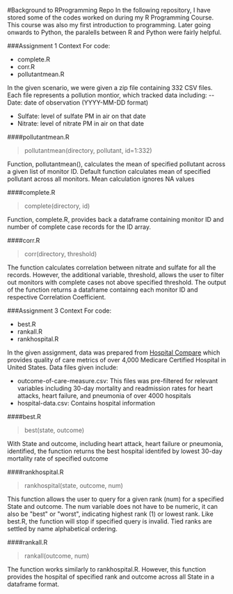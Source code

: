 #Background to RProgramming Repo
In the following repository, I have stored some of the codes worked on during my R Programming Course.
This course was also my first introduction to programming. Later going onwards to Python, the paralells between R and Python were fairly helpful.

###Assignment 1 Context
For code:
- complete.R
- corr.R
- pollutantmean.R

In the given scenario, we were given a zip file containing 332 CSV files. Each file represents a pollution montior, which tracked data including:
-- Date: date of observation (YYYY-MM-DD format)
- Sulfate: level of sulfate PM in air on that date
- Nitrate: level of nitrate PM in air on that date

####pollutantmean.R
> pollutantmean(directory, pollutant, id=1:332)

Function, pollutantmean(), calculates the mean of specified pollutant across a given list of monitor ID.
Default function calculates mean of specified pollutant across all monitors.
Mean calculation ignores NA values

####complete.R
> complete(directory, id)

Function, complete.R, provides back a dataframe containing monitor ID and number of complete case records for the ID array.

####corr.R
> corr(directory, threshold)

The function calculates correlation between nitrate and sulfate for all the records. 
However, the additional variable, threshold, allows the user to filter out monitors with complete cases not above specified threshold.
The output of the function returns a dataframe containng each monitor ID and respective Correlation Coefficient.

###Assignment 3 Context
For code:
- best.R
- rankall.R
- rankhospital.R

In the given assignment, data was prepared from [Hospital Compare](http://hospitalcompare.hhs.gov) which provides quality of care metrics of over 4,000 Medicare Certified Hospital in United States. 
Data files given include:
- outcome-of-care-measure.csv: This files was pre-filtered for relevant variables including 30-day mortality and readmission rates for heart attacks, heart failure, and pneumonia of over 4000 hospitals
- hospital-data.csv: Contains hospital information

####best.R
> best(state, outcome)

With State and outcome, including heart attack, heart failure or pneumonia, identified, the function returns the best hospital identifed by lowest 30-day mortality rate of specified outcome

####rankhospital.R 
> rankhospital(state, outcome, num)

This function allows the user to query for a given rank (num) for a specified State and outcome.
The num variable does not have to be numeric, it can also be "best" or "worst", indicating highest rank (1) or lowest rank.
Like best.R, the function will stop if specified query is invalid.
Tied ranks are settled by name alphabetical ordering.

####rankall.R	
> rankall(outcome, num)

The function works similarly to rankhospital.R. However, this function provides the hospital of specified rank and outcome across all State in a dataframe format.
